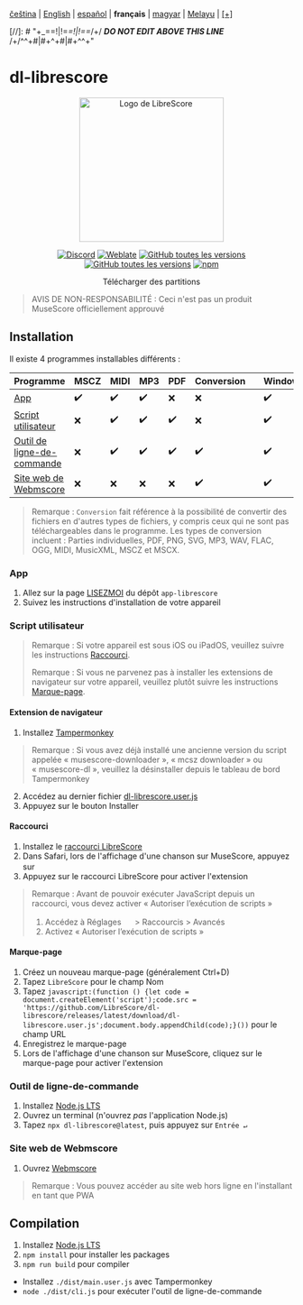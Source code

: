 <div dir="ltr" align="left">

‎[čeština](/docs/cs/PŘEČTĚTEMĚ.md) | ‎[English](/docs/en/README.md) | ‎[español](/docs/es/LÉAME.md) | ‎**français** | ‎[magyar](/docs/hu/OLVASSAEL.md) | ‎[Melayu](/docs/ms/BACASAYA.md) | ‎[[+]](https://weblate.librescore.org/projects/librescore/docs)

[//]: # "\+\_==!|!=_=!|!==_/+/ ***DO NOT EDIT ABOVE THIS LINE*** /+/^^+#|#+^+#|#+^^\+\"

# dl-librescore

<div align="center">

<img src="https://github.com/LibreScore/dl-musescore/raw/master/images/logo.png" width="256" alt="Logo de LibreScore">

[![Discord](https://img.shields.io/discord/774491656643674122?color=5865F2&label=&labelColor=555555&logo=discord&logoColor=FFFFFF)](https://discord.gg/DKu7cUZ4XQ) [![Weblate](https://weblate.librescore.org/widgets/librescore/-/dl-librescore/svg-badge.svg)](https://weblate.librescore.org/engage/librescore) [![GitHub toutes les versions](https://img.shields.io/github/downloads/LibreScore/app-librescore/total.svg?label=App)](https://github.com/LibreScore/app-librescore/releases/latest) [![GitHub toutes les versions](https://img.shields.io/github/downloads/LibreScore/dl-librescore/total.svg?label=Script+utilisateur)](https://github.com/LibreScore/dl-librescore/releases/latest) [![npm](https://img.shields.io/npm/dt/dl-librescore?label=Outil+de+ligne-de-commande)](https://www.npmjs.com/package/dl-librescore)

Télécharger des partitions

</div>

> AVIS DE NON-RESPONSABILITÉ : Ceci n'est pas un produit MuseScore officiellement approuvé

## Installation

Il existe 4 programmes installables différents :

| Programme                                                                            | MSCZ | MIDI | MP3 | PDF | Conversion |     | Windows | macOS | Linux | Android | iOS/iPadOS |
| ---------------------------------------------------------------------------------- | ---- | ---- | --- | --- | ---------- | --- | ------- | ----- | ----- | ------- | ---------- |
| [App](#app)                             | ✔️   | ✔️   | ✔️  | ❌  | ❌         |     | ✔️      | ✔️    | ✔️    | ✔️      | ❌         |
| [Script utilisateur](#script-utilisateur)               | ❌   | ✔️   | ✔️  | ✔️  | ❌         |     | ✔️      | ✔️    | ✔️    | ✔️      | ✔️         |
| [Outil de ligne-de-commande](#outil-de-ligne-de-commande) | ❌   | ✔️   | ✔️  | ✔️  | ✔️         |     | ✔️      | ✔️    | ✔️    | ✔️      | ❌         |
| [Site web de Webmscore](#site-web-de-webmscore) | ❌   | ❌   | ❌  | ❌  | ✔️         |     | ✔️      | ✔️    | ✔️    | ✔️      | ✔️         |

> Remarque : `Conversion` fait référence à la possibilité de convertir des fichiers en d'autres types de fichiers, y compris ceux qui ne sont pas téléchargeables dans le programme.
> Les types de conversion incluent : Parties individuelles, PDF, PNG, SVG, MP3, WAV, FLAC, OGG, MIDI, MusicXML, MSCZ et MSCX.

### App

1. Allez sur la page [LISEZMOI](https://github.com/LibreScore/app-librescore/blob/master/docs/fr/LISEZMOI.md#installation) du dépôt `app-librescore`
2. Suivez les instructions d'installation de votre appareil

### Script utilisateur

> Remarque : Si votre appareil est sous iOS ou iPadOS, veuillez suivre les instructions [Raccourci](#raccourci).
>
> Remarque : Si vous ne parvenez pas à installer les extensions de navigateur sur votre appareil, veuillez plutôt suivre les instructions [Marque-page](#marque-page).

#### Extension de navigateur

1. Installez [Tampermonkey](https://www.tampermonkey.net)

> Remarque : Si vous avez déjà installé une ancienne version du script appelée « musescore-downloader », « mcsz downloader » ou « musescore-dl », veuillez la désinstaller depuis le tableau de bord Tampermonkey

2. Accédez au dernier fichier [dl-librescore.user.js](https://github.com/LibreScore/dl-librescore/releases/latest/download/dl-librescore.user.js)
3. Appuyez sur le bouton Installer

#### Raccourci

1. Installez le [raccourci LibreScore](https://www.icloud.com/shortcuts/901d8778d2da4f7db9272d3b2232d0fe)
2. Dans Safari, lors de l'affichage d'une chanson sur MuseScore, appuyez sur <img src="https://help.apple.com/assets/61800C7E6EA4632586448084/61800C896EA463258644809A/en_US/01f5a9889bbecc202d8cbb3067a261ad.png" height="16">
3. Appuyez sur le raccourci LibreScore pour activer l'extension

> Remarque : Avant de pouvoir exécuter JavaScript depuis un raccourci, vous devez activer « Autoriser l’exécution de scripts »
>
> 1. Accédez à Réglages <img src="https://help.apple.com/assets/61800C7E6EA4632586448084/61800C896EA463258644809A/en_US/492fec5aff74dbdef9b526177c3804b4.png" height="16"> > Raccourcis > Avancés
> 2. Activez « Autoriser l’exécution de scripts »

#### Marque-page

1. Créez un nouveau marque-page (généralement Ctrl+D)
2. Tapez `LibreScore` pour le champ Nom
3. Tapez `javascript:(function () {let code = document.createElement('script');code.src = 'https://github.com/LibreScore/dl-librescore/releases/latest/download/dl-librescore.user.js';document.body.appendChild(code);}())` pour le champ URL
4. Enregistrez le marque-page
5. Lors de l'affichage d'une chanson sur MuseScore, cliquez sur le marque-page pour activer l'extension

### Outil de ligne-de-commande

1. Installez [Node.js LTS](https://nodejs.org/fr)
2. Ouvrez un terminal (n'ouvrez _pas_ l'application Node.js)
3. Tapez `npx dl-librescore@latest`, puis appuyez sur `Entrée ↵`

### Site web de Webmscore

1. Ouvrez [Webmscore](https://webmscore-pwa.librescore.org)

> Remarque : Vous pouvez accéder au site web hors ligne en l'installant en tant que PWA

## Compilation

1. Installez [Node.js LTS](https://nodejs.org/fr)
2. `npm install` pour installer les packages
3. `npm run build` pour compiler

- Installez `./dist/main.user.js` avec Tampermonkey
- `node ./dist/cli.js` pour exécuter l'outil de ligne-de-commande

</div>
